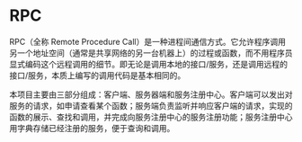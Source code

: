 # RPC
RPC（全称 Remote Procedure Call）是一种进程间通信方式。它允许程序调用另一个地址空间（通常是共享网络的另一台机器上）的过程或函数，而不用程序员显式编码这个远程调用的细节。即无论是调用本地的接口/服务，还是调用远程的接口/服务，本质上编写的调用代码是基本相同的。

本项目主要由三部分组成：客户端、服务器端和服务注册中心。客户端可以发出对服务的请求，如申请查看某个函数；服务端负责监听并响应客户端的请求，实现的函数的展示、查找和调用，并完成向服务注册中心的服务注册功能；服务注册中心用字典存储已经注册的服务，便于查询和调用。
